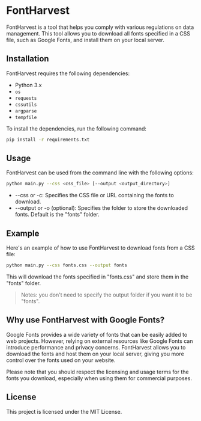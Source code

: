 # FontHarvest

FontHarvest is a tool that helps you comply with various regulations on data management. This tool allows you to download all fonts specified in a CSS file, such as Google Fonts, and install them on your local server.

## Installation

FontHarvest requires the following dependencies:

- Python 3.x
- `os`
- `requests`
- `cssutils`
- `argparse`
- `tempfile`

To install the dependencies, run the following command:

```bash
pip install -r requirements.txt
```
## Usage

FontHarvest can be used from the command line with the following options:

```bash
python main.py --css <css_file> [--output <output_directory>]
```

- --css or -c: Specifies the CSS file or URL containing the fonts to download.
- --output or -o (optional): Specifies the folder to store the downloaded fonts. Default is the "fonts" folder.

## Example

Here's an example of how to use FontHarvest to download fonts from a CSS file:

```bash
python main.py --css fonts.css --output fonts
```

This will download the fonts specified in "fonts.css" and store them in the "fonts" folder.

> Notes: you don't need to specify the output folder if you want it to be "fonts".

## Why use FontHarvest with Google Fonts?

Google Fonts provides a wide variety of fonts that can be easily added to web projects. However, relying on external resources like Google Fonts can introduce performance and privacy concerns. FontHarvest allows you to download the fonts and host them on your local server, giving you more control over the fonts used on your website.  

Please note that you should respect the licensing and usage terms for the fonts you download, especially when using them for commercial purposes.   

## License

This project is licensed under the MIT License.